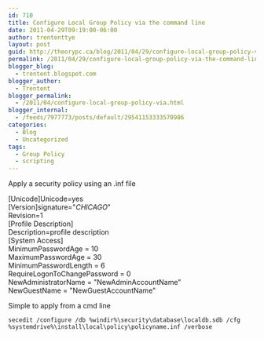 ```yaml
---
id: 710
title: Configure Local Group Policy via the command line
date: 2011-04-29T09:19:00-06:00
author: trententtye
layout: post
guid: http://theorypc.ca/blog/2011/04/29/configure-local-group-policy-via-the-command-line/
permalink: /2011/04/29/configure-local-group-policy-via-the-command-line/
blogger_blog:
  - trentent.blogspot.com
blogger_author:
  - Trentent
blogger_permalink:
  - /2011/04/configure-local-group-policy-via.html
blogger_internal:
  - /feeds/7977773/posts/default/29541153333570986
categories:
  - Blog
  - Uncategorized
tags:
  - Group Policy
  - scripting
---
```

Apply a security policy using an .inf file

[Unicode]Unicode=yes  
[Version]signature="$CHICAGO$"  
Revision=1  
[Profile Description]  
Description=profile description  
[System Access]  
MinimumPasswordAge = 10  
MaximumPasswordAge = 30  
MinimumPasswordLength = 6  
RequireLogonToChangePassword = 0  
NewAdministratorName = "NewAdminAccountName"  
NewGuestName = "NewGuestAccountName"

Simple to apply from a cmd line

```batch
secedit /configure /db %windir%\security\database\localdb.sdb /cfg %systemdrive%\install\local\policy\policyname.inf /verbose
```

&nbsp;

<!-- AddThis Advanced Settings generic via filter on the_content -->

<!-- AddThis Share Buttons generic via filter on the_content -->
